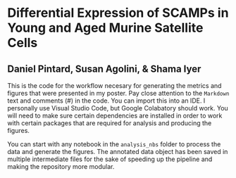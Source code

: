 # Differential Expression of SCAMPs in Young and Aged Murine Satellite Cells
## Daniel Pintard, Susan Agolini, & Shama Iyer

This is the code for the workflow necesary for generating the metrics and figures that were presented in my poster. Pay close attention to the `Markdown` text and comments (#) in the code. You can import this into an IDE. I personally use Visual Studio Code, but Google Colabatory should work. You will need to make sure certain dependencies are installed in order to work with certain packages that are required for analysis and producing the figures.

You can start with any notebook in the `analysis_nbs` folder to process the data and generate the figures. The annotated data object has been saved in multiple intermediate files for the sake of speeding up the pipeline and making the repository more modular. 